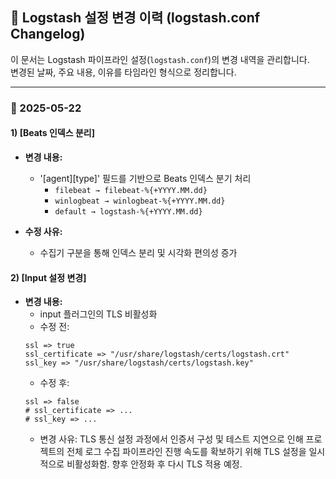 ## 📝 Logstash 설정 변경 이력 (logstash.conf Changelog)

이 문서는 Logstash 파이프라인 설정(`logstash.conf`)의 변경 내역을 관리합니다.  
변경된 날짜, 주요 내용, 이유를 타임라인 형식으로 정리합니다.

---

### 📅 2025-05-22

#### 1) [Beats 인덱스 분리]
- **변경 내용:**
  - '[agent][type]' 필드를 기반으로 Beats 인덱스 분기 처리
    - `filebeat → filebeat-%{+YYYY.MM.dd}`
    - `winlogbeat → winlogbeat-%{+YYYY.MM.dd}`
    - `default → logstash-%{+YYYY.MM.dd}`

- **수정 사유:**
  - 수집기 구분을 통해 인덱스 분리 및 시각화 편의성 증가
 
#### 2) [Input 설정 변경] 
- **변경 내용:**
  - input 플러그인의 TLS 비활성화
  - 수정 전:
  ```
  ssl => true
  ssl_certificate => "/usr/share/logstash/certs/logstash.crt"
  ssl_key => "/usr/share/logstash/certs/logstash.key"
  ```
  - 수정 후:
  ```
  ssl => false
  # ssl_certificate => ...
  # ssl_key => ...
  ```
  - 변경 사유:
    TLS 통신 설정 과정에서 인증서 구성 및 테스트 지연으로 인해
    프로젝트의 전체 로그 수집 파이프라인 진행 속도를 확보하기 위해 TLS 설정을 일시적으로 비활성화함.
    향후 안정화 후 다시 TLS 적용 예정.


  
